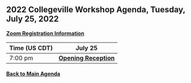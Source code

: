 
## 2022 Collegeville Workshop Agenda, Tuesday, July 25, 2022

[**Zoom Registration Information**]()

| **Time (US CDT)**| **July 25** |
|---|---|
| 7:00 pm | [**Opening Reception**]() |

#### [Back to Main Agenda](Agenda.md)
